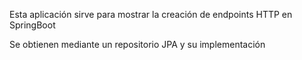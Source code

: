 Esta aplicación sirve para mostrar la creación de endpoints HTTP en SpringBoot

Se obtienen mediante un repositorio JPA y su implementación
